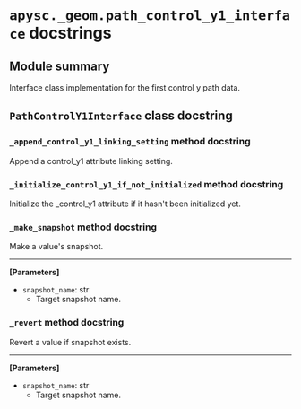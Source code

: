 # `apysc._geom.path_control_y1_interface` docstrings

## Module summary

Interface class implementation for the first control y path data.

## `PathControlY1Interface` class docstring

### `_append_control_y1_linking_setting` method docstring

Append a control_y1 attribute linking setting.

### `_initialize_control_y1_if_not_initialized` method docstring

Initialize the _control_y1 attribute if it hasn't been initialized yet.

### `_make_snapshot` method docstring

Make a value's snapshot.<hr>

**[Parameters]**

- `snapshot_name`: str
  - Target snapshot name.

### `_revert` method docstring

Revert a value if snapshot exists.<hr>

**[Parameters]**

- `snapshot_name`: str
  - Target snapshot name.